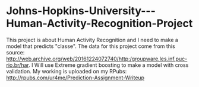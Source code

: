 # Johns-Hopkins-University---Human-Activity-Recognition-Project

This project is about Human Activity Recognition and I need to make a model that predicts "classe". The data for this project come from this source: http://web.archive.org/web/20161224072740/http:/groupware.les.inf.puc-rio.br/har. I Will use Extreme gradient boosting to make a model with cross validation.
My working is uploaded on my RPubs: http://rpubs.com/ur4me/Prediction-Assignment-Writeup
